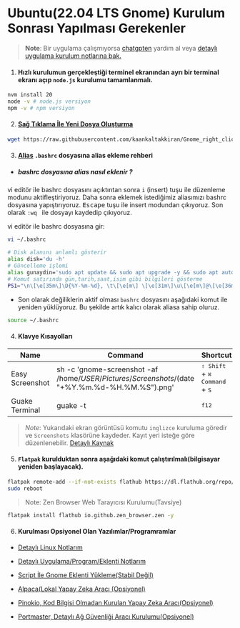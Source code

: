 # Ubuntu(22.04 LTS Gnome) Kurulum Sonrası Yapılması Gerekenler

> **Note**: Bir uygulama çalışmıyorsa [chatgpten](https://chatgpt.com/) yardım al veya [detaylı uygulama kurulum notlarına bak.](https://github.com/kaankaltakkiran/Linux_notlarim/tree/main/ubuntu_kurulum_notlarim/detayli_kurulum)

1.  #### Hızlı kurulumun gerçekleştiği terminel ekranından ayrı bir terminal ekranı açıp `node.js` kurulumu tamamlanmalı.

```bash
nvm install 20
node -v # node.js versiyon
npm -v # npm versiyon
```

2.  #### [Sağ Tıklama İle Yeni Dosya Oluşturma](https://github.com/kaankaltakkiran/Gnome_right_click_create_new_file)

```bash
wget https://raw.githubusercontent.com/kaankaltakkiran/Gnome_right_click_create_new_file/main/install-script.sh -O - | bash
```

3. #### [Alias](https://github.com/kaankaltakkiran/Linux_notlarim/blob/main/linux_notlarim/notlarim/komut_notlarim/ayrintili_komutlar.md) `.bashrc` dosyasına alias ekleme rehberi

- ##### bashrc dosyasına alias nasıl eklenir ?

vi editör ile bashrc dosyasını açıktıntan sonra `i` (insert) tuşu ile düzenleme modunu aktifleştiriyoruz. Daha sonra eklemek istediğimiz aliasımızı bashrc dosyasına yapıştırıyoruz. <kbd>Escape</kbd> tuşu ile insert modundan çıkıyoruz. Son olarak `:wq ` ile dosyayı kaydedip çıkıyoruz.

vi editör ile bashrc dosyasına gir:

```BASH
vi ~/.bashrc
```

```bash
# Disk alanını anlamlı gösterir
alias disk='du -h'
# Güncelleme işlemi
alias gunaydin='sudo apt update && sudo apt upgrade -y && sudo apt autoremove -y && sudo snap refresh && flatpak update'
# Komut satırında gün,tarih,saat,isim gibi bilgileri gösterme
PS1="\n\[\e[35m\]\D{%Y-%m-%d}, \t\[\e[m\] \[\e[31m\]\u\[\e[m\]@\[\e[36m\]KaanPc\[\e[m\]:\[\e[32m\]\w\[\e[m\]\n\$ "
```

- Son olarak değiliklerin aktif olması `bashrc` dosyasını aşağıdaki komut ile yeniden yüklüyoruz. Bu şekilde artık kalıcı olarak aliasa sahip oluruz.

```BASH
source ~/.bashrc
```

4. #### Klavye Kısayolları

| Name            | Command                                                                                        | Shortcut                                                 |
| --------------- | ---------------------------------------------------------------------------------------------- | -------------------------------------------------------- |
| Easy Screenshot | sh -c 'gnome-screenshot -af /home/$USER/Pictures/Screenshots/$(date "+%Y.%m.%d-%H.%M.%S").png' | <kbd>⇧ Shift</kbd> + <kbd>⌘ Command</kbd> + <kbd>S</kbd> |
| Guake Terminal  | guake -t                                                                                       | <kbd>f12</kbd>                                           |

> _Note_: Yukarıdaki ekran görüntüsü komutu `inglizce` kuruluma göredir ve `Screenshots` klasörüne kaydeder. Kayıt yeri isteğe göre düzenlenebilir. [Detaylı Kaynak ](https://github.com/kaankaltakkiran/Linux_notlarim/blob/main/ubuntu_kurulum_notlarim/detayli_kurulum/notlarim/faydali_paket_kurulum_notlarim.md)

5. #### `Flatpak` kurulduktan sonra aşağıdaki komut çalıştırılmalı(bilgisayar yeniden başlayacak).

```bash
flatpak remote-add --if-not-exists flathub https://dl.flathub.org/repo/flathub.flatpakrepo
sudo reboot
```

> Note: Zen Browser Web Tarayıcısı Kurulumu(Tavsiye)

```BASH
flatpak install flathub io.github.zen_browser.zen -y
```

6. #### Kurulması Opsiyonel Olan Yazılımlar/Programramlar

- [Detaylı Linux Notlarım](https://github.com/kaankaltakkiran/Linux_notlarim/tree/main/linux_notlarim)

- [Detaylı Uygulama/Program/Eklenti Notlarım](https://github.com/kaankaltakkiran/Linux_notlarim/tree/main/ubuntu_kurulum_notlarim/detayli_kurulum)

- [Script İle Gnome Eklenti Yükleme(Stabil Değil)](https://github.com/kaankaltakkiran/Gnome_extension_installaion)

- [Alpaca(Lokal Yapay Zeka Aracı (Opsiyonel)](https://github.com/kaankaltakkiran/Linux_notlarim/blob/main/ubuntu_kurulum_notlarim/detayli_kurulum/notlarim/faydali_uygulama_kurulum_notlarim.md)

- [Pinokio, Kod Bilgisi Olmadan Kurulan Yapay Zeka Aracı(Opsiyonel)](https://github.com/pinokiocomputer/pinokio/releases)

- [Portmaster, Detaylı Ağ Güvenliği Aracı Kurulumu(Opsiyonel)](https://safing.io/download/)
